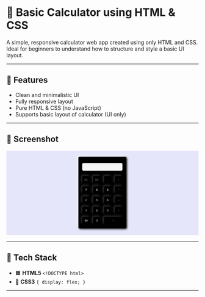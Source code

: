 # 🧮 Basic Calculator using HTML & CSS

A simple, responsive calculator web app created using only HTML and CSS. Ideal for beginners to understand how to structure and style a basic UI layout.

---

## 🚀 Features

- Clean and minimalistic UI  
- Fully responsive layout  
- Pure HTML & CSS (no JavaScript)  
- Supports basic layout of calculator (UI only)

---

## 📸 Screenshot

![Calculator UI](main.png) <!-- Replace with your actual image or link -->

---

## 🧰 Tech Stack

- 🟧 **HTML5** `<!DOCTYPE html>`
- 🎨 **CSS3** `{ display: flex; }`

---
